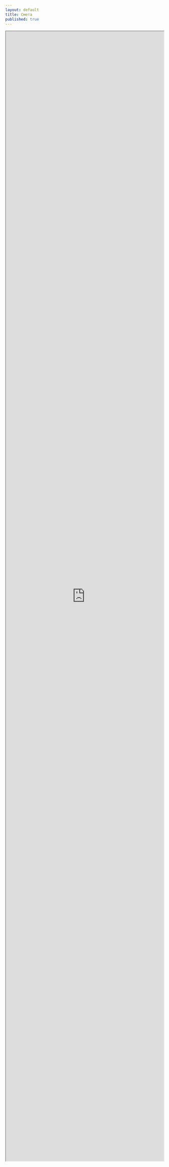 ```yaml
---
layout: default
title: Смета
published: true
---
```


<iframe src="https://docs.google.com/document/d/19Aw1LKBVF_6qHKFTxOW2RrAqu6rXeDzrGwhULjJflwE/preview" style="width: 100%; height: 90vh"></iframe>